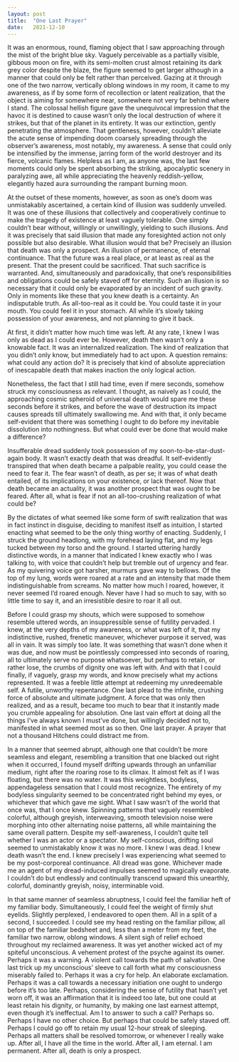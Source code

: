 ```yaml
---
layout: post
title:  "One Last Prayer"
date:   2021-12-10
---
```


It was an enormous, round, flaming object that I saw approaching through the mist of the bright blue sky. Vaguely perceivable as a partially visible, gibbous moon on
fire, with its semi-molten crust almost retaining its dark grey color despite the blaze, the figure seemed to get larger although in a manner that could only be
felt rather than perceived. Gazing at it through one of the two narrow, vertically oblong windows in my room, it came to my awareness, as if by some form of
recollection or latent realization, that the object is aiming for somewhere near, somewhere not very far behind where I stand. The colossal hellish figure gave
the unequivocal impression that the havoc it is destined to cause wasn’t only the local destruction of where it strikes, but that of the planet in its entirety.
It was our extinction, gently penetrating the atmosphere. That gentleness, however, couldn’t alleviate the acute sense of impending doom coarsely spreading through
the observer’s awareness, most notably, my awareness. A sense that could only be intensified by the immense, jarring form of the world destroyer and its fierce,
volcanic flames. Helpless as I am, as anyone was, the last few moments could only be spent absorbing the striking, apocalyptic scenery in paralyzing awe, all while
appreciating the heavenly reddish-yellow, elegantly hazed aura surrounding the rampant burning moon.

At the outset of these moments, however, as soon as one’s doom was unmistakably ascertained, a certain kind of illusion was suddenly unveiled. It was one of these
illusions that collectively and cooperatively continue to make the tragedy of existence at least vaguely tolerable. One simply couldn’t bear without, willingly or
unwillingly, yielding to such illusions. And it was precisely that said illusion that made any foresighted action not only possible but also desirable. 
What illusion would that be? Precisely an illusion that death was only a prospect. An illusion of permanence, of eternal continuance. That the future was a real place,
or at least as real as the present. That the present could be sacrificed. That such sacrifice is warranted. And, simultaneously and paradoxically, that one’s 
responsibilities and obligations could be safely staved off for eternity. Such an illusion is so necessary that it could only be evaporated by an incident of such gravity.
Only in moments like these that you knew death is a certainty. An indisputable truth. As all-too-real as it could be. You could taste it in your mouth. You could feel it in
your stomach. All  while it’s slowly taking possession of your awareness, and not planning to give it back.

At first, it didn’t matter how much time was left. At any rate, I knew I was only as dead as I could ever be. However, death then wasn’t only a knowable fact. It was
an internalized realization. The kind of realization that you didn’t only know, but immediately had to act upon. A question remains: what could any action do? It is
precisely that kind of absolute appreciation of inescapable death that makes inaction the only logical action.

Nonetheless, the fact that I still had time, even if mere seconds, somehow struck my consciousness as relevant. I thought, as naively as I could, the approaching
cosmic spheroid of universal death would spare me these seconds before it strikes, and before the wave of destruction its impact causes spreads till ultimately
swallowing me. And with that, it only became self-evident that there was something I ought to do before my inevitable dissolution into nothingness. But what could
ever be done that would make a difference?

Insufferable dread suddenly took possession of my soon-to-be-star-dust-again body. It wasn’t exactly death that was dreadful. It self-evidently transpired that
when death became a palpable reality, you could cease the need to fear it. The fear wasn’t of death, as per se; it was of what death entailed, of its implications
on your existence, or lack thereof. Now that death became an actuality, it was another prospect that was ought to be feared. After all, what is fear if not an
all-too-crushing realization of what could be?

By the dictates of what seemed like some form of swift realization that was in fact instinct in disguise, deciding to manifest itself as intuition, I started
enacting what seemed to be the only thing worthy of enacting. Suddenly, I struck the ground headlong, with my forehead laying flat, and my legs tucked between
my torso and the ground. I started uttering hardly distinctive words, in a manner that indicated I knew exactly who I was talking to, with voice that couldn’t
help but tremble out of urgency and fear. As my quivering voice got harsher, murmurs gave way to bellows. Of the top of my lung, words were roared at a rate and
an intensity that made them indistinguishable from screams. No matter how much I roared, however, it never seemed I’d roared enough. Never have I had so much to say,
with so little time to say it, and an irresistible desire to roar it all out.

Before I could grasp my shouts, which were supposed to somehow resemble uttered words, an insuppressible sense of futility pervaded. I knew, at the very depths of
my awareness, or what was left of it, that my indistinctive, rushed, frenetic maneuver, whichever purpose it served, was all in vain. It was simply too late. It
was something that wasn’t done when it was due, and now must be pointlessly compressed into seconds of roaring, all to ultimately serve no purpose whatsoever, but
perhaps to retain, or rather lose, the crumbs of dignity one was left with. And with that I could finally, if vaguely, grasp my words, and know precisely what my
actions represented. It was a feeble little attempt at redeeming my unredeemable self. A futile, unworthy repentance. One last plead to the infinite, crushing force
of absolute and ultimate judgment. A force that was only then realized, and as a result, became too much to bear that it instantly made you crumble appealing for
absolution. One last vain effort at doing all the things I’ve always known I must’ve done, but willingly decided not to, manifested in what seemed most as so then.
One last prayer. A prayer that not a thousand Hitchens could distract me from.

In a manner that seemed abrupt, although one that couldn’t be more seamless and elegant, resembling a transition that one blacked out right when it occurred,
I found myself drifting upwards through an unfamiliar medium, right after the roaring rose to its climax. It almost felt as if I was floating, but there was no water.
It was this weightless, bodyless, appendageless sensation that I could most recognize. The entirety of my bodyless singularity seemed to be concentrated right
behind my eyes, or whichever that which gave me sight. What I saw wasn’t of the world that once was, that I once knew. Spinning patterns that vaguely resembled
colorful, although greyish, interweaving, smooth television noise were morphing into other alternating noise patterns, all while maintaining the same overall pattern.
Despite my self-awareness, I couldn’t quite tell whether I was an actor or a spectator. My self-conscious, drifting soul seemed to unmistakably know it was no more.
I knew I was dead. I knew death wasn’t the end. I knew precisely I was experiencing what seemed to be my post-corporeal continuance. All dread was gone. Whichever
made me an agent of my dread-induced impulses seemed to magically evaporate. I couldn’t do but endlessly and continually transcend upward this unearthly, colorful,
dominantly greyish, noisy, interminable void. 

In that same manner of seamless abruptness, I could feel the familiar heft of my familiar body. Simultaneously, I could feel the weight of firmly shut eyelids.
Slightly perplexed, I endeavored to open them. All in a split of a second, I succeeded. I could see my head resting on the familiar pillow, all on top of the
familiar bedsheet and, less than a meter from my feet, the familiar two narrow, oblong windows. A silent sigh of relief echoed throughout my reclaimed awareness.
It was yet another wicked act of my spiteful unconscious. A vehement protest of the psyche against its owner. Perhaps it was a warning. A violent call towards the
path of salvation. One last trick up my unconscious’ sleeve to call forth what my consciousness miserably failed to. Perhaps it was a cry for help. An elaborate
exclamation. Perhaps it was a call towards a necessary initiation one ought to undergo before it’s too late. Perhaps, considering the sense of futility that hasn’t
yet worn off, it was an affirmation that it is indeed too late, but one could at least retain his dignity, or humanity, by making one last earnest attempt, even
though it’s ineffectual. Am I to answer to such a call? Perhaps so. Perhaps I have no other choice. But perhaps that could be safely staved off.
Perhaps I could go off to retain my usual 12-hour streak of sleeping. Perhaps all matters shall be resolved tomorrow, or whenever I really wake up. After all,
I have all the time in the world. After all, I am eternal. I am permanent. After all, death is only a prospect.

<!-- 
It was an enormous, round, flaming object that I saw approaching through the mist of the bright blue sky. Vaguely perceivable as a partially lit, gibbous moon on fire,
with its semi-molten crust almost retaining its dark grey color despite the blaze, the figure seemed to get larger although in a manner that could only be felt rather
than perceived. Gazing at it through one of the two	narrow, vertically oblong windows in my room, it came to my awareness, as if by some form of recollection or latent
realization, that the object is aiming for somewhere near, somewhere not very far behind where I stand. The colossal hellish figure gave the unequivocal impression
that the havoc it is destined to cause wasn't only the local destruction of where it strikes, but that of the planet in its entirety. It was our extinction, 
gently penetrating the atmosphere. That gentleness, however, couldn't alleviate the acute sense of impending doom coarsely spreading through the observer's awareness,
most notably, my awareness. A sense that could only be intensified by the immense, jarring form of the world destroyer and its fierce, volcanic flames.
Helpless as I am, as anyone was, the last few moments could only be spent absorbing the striking, apocalyptic scenery in paralyzing awe, all while appreaciating the
heavenly reddish-yellow, elegantly hazed aura surrounding the rampant burning moon.

At the outset of these moments, however, as soon as one's doom was unmistakably ascertained, a certain kind of illusion was suddenly unveiled.
It was one of these illusions that collectively and cooperatively continue to make the tragedy of existence at least vaguely tolerable. 
One simply couldn't bear without, willingly or unwillingly, succumbing to such illusions. And it was precisely that said illusion that made any foresighted action, not only possible,
but also desireable. What illusion would that be? Precisely an illusion that death was only a prospect. An illusion of permanence, of eternal continuance.
That the future was a real place, or at least as real as the present. That the present could be sacrificed. That such sacrifice is just.
And, simultaneously and paradoxically, that one's responsibilites could be safely staved off for eternity.
Such an illusion is so necessary that it could only be evaporated by a incident of such gravity.
Only in moments like these you knew death is a certainty. An indisputable truth. As all-too-real as it could be. You could taste it in your mouth.
You could feel it in your stomach. All while it's slowly taking possession of your awareness, and not planning to give it back.

At first, it didn't matter how much time was left.
At any rate, I knew I was only as dead as I could ever be. However, death then wasn't only a knowable fact. It was an internalized realization. The kind of realization
that you didn't only know, but immediately had to act upon. A question remains: what could any action do? It is precisely that kind of absolute appreciation of
unescapable death that makes inaction the only logical action.

Nonetheless, the fact that I still had time, even if mere seconds, somehow struck my consciousness as relevant. I thought, as naively as I could, the approaching
cosmic spheroid of universal death would spare me these seconds before it strikes, and before the wave of destruction its impact causes spreads till ultimately
swallowing me. And with that it only became self-evident that there was something I ought to do before my inevitable dissolution into nothingness. But what could
ever be done that would make a difference?

Insufferable dread suddenly took possession of my soon-to-be-star-dust-again body. It wasn't exactly death that was dreadful. In fact, it self-evidently transpired that
when death became a palpable reality, you could cease the need to fear it. The fear wasn't of death, as per se; it was of what death entailed, of its implications
on your existence, or lack thereof. Now that death became an actuality, it was another prospect that was ought to be feared. After all, what is fear if not an
all-too-crushing realization of what could be?

By the dictates of what seemed like some form of swift realization that was in fact an instinct in disguise, deciding to manifest itself as an intuition,
I started enacting what seemed to be the only thing worthy of enacting.
Suddenly, I struck the ground headlong, with my forehead laying flat, and my legs tucked between my torso and the ground. I started
uttering hardly distinctive words, in a manner that indicated I knew exactly who I was talking to, with voice that couldn't help but tremble out of urgency and fear.
As my quiverring voice got harsher, murmurs gave way to bellows. Of the top of my lung, words were roared at a rate that made them indistinguishable from screams.
No matter how much I roared, it never seemed I've roared enough. Never have I had so much to say, with so little time to say it, and an irresistable desire to roar it all out.

Before I could grasp my shouts, that supposed to somehow resemble uttered words, an insuppressible sense of futility pervaded.
I knew, at the very depths of my awareness, or what was left of it, that my indistinctive, rushed, frenetic manoeuvre, whichever purpose it served, was all in vain.
It was simply too late. It was something that wasn't done when it was due, and now must be pointlessly compressed into seconds of roaring,
all to ultimately surve no purpose whatsoever, but perhaps to retain, or rather lose, the crumbs of dignity one was left with.
And with that I could finally, if vaguelly, grasp my words, and know precisely what my actions represented. It was a feeble little attempt at redeeming my unredeemable self.
A futile, unworthy repentance. One last plead to the infinite, crushing force of absolute and ultimate judgement. A force that was only then realized, and as a result, became too
much to bear that it instantly made you crumble appealing for absolution. One last vain effort at doing all the things I've always known I must've done, but willingly decided not to,
manifested in what seemed most as so then. One last prayer. A prayer that not a thousand Hitchens could distract me from.

In a manner that seemed abrupt, although one that couldn't be more seemless and elegent, resembling a transition that one blacked out right when it occured,
I found myself drifting upwards through an unfamiliar medium, right after the roaring rose to its climax. It almost felt as if I was floating, but
there was no water. It was this weightless, bodyless, appendageless sensation that I could most recognize. The entirety of my bodyless singularity seemed to be
concentrated right behind my eyes, or whichever that which gave me sight. What I saw wasn't of the world that once was, that I once
knew. Spinning patterns that vaguely resembled
colorful, although greyish, interweaving, smooth television noise were morphing into other alternating noise patterns, all while maintaining the same overall pattern.
Despite my self-awareness, I couldn't quite tell whether I was an actor or a spectator. My self-conscoius, drifting soul seemed to unmistakably know it was no more. I knew I was
dead. I knew death wasn't the end. I knew precisely I was experiencing what seemed to be my post-corporeal continuance. All dread was gone. Whichever made me an agent 
of my dread-induced impulses seemed to magically evaporate. I couldn't do but endlessly and continually transcend upward this unearthly, colorful, dominantly
greyish, noisy, DMT-induced void.

In that same abrupt but seemless manner, I could feel the familiar heft of my familiar body. Simultaneously, I could feel my eyes, but they were firmly shut. Slightly perplexed, I endeavored to open them.
All in a split of a second, I succeeded. I could see my head resting on the familiar pillow, all on top of the familiar bedsheet and, less than a metre from my feet, the familiar two narrow, oblong windows.
A silent sigh of relief echoed throughout my reclaimed awareness. It was yet another wicked act of my spiteful unconscious. A vehement protest of the psyche against it's owner.
Perhaps it was a warning. A violent call towards the path of salvation. One last trick up my unconscious' sleeve to call forth what my consciousness miserably failed to. 
Perhaps it was a cry for help. An elaborate exclamation. Perhaps it was a call towards a necessary initiation one ought to undergo before it's too late. Perhaps, considering the sense of futility that hasn't yet wore off,
it was an affirmation that it is indeed too late, but one could at least retain his dignity, or humanity, by making one last earnest attempt, even though it's ineffectual.
Am I to answer to such call? Perhaps I have no other choice. But perhaps that could be safely staved off. Perhaps I could go off to retain my usual 12 hour streak of sleeping. Perhaps all matters shall be
resolved tomorrow. After all, I have all the time in the world. After all, I am eternal. I am permanent. After all, death is only a prospect.
-->
<!--
Pondering on the fact that, It was me who was acting, not the dictates of my spiteful unconscious. 
Take about resentment, about unescapable ultimate judgement.  (sleem with resentment)
until this moment i believed (until few moments ago) (i experiened dth??)
glimpse
-->
<!-- interminable -->
<!-- ellicit -->
<!-- go off to sleep -->
<!-- It didn't occur to her that an action which is ineffectual thereby becomes meaningless -->

<!-- sodden in the atmosphere of the dream. now that I've snapped back to my illusion...-->

<!-- appeal -->
<!-- lucid -->
<!-- by a voluntary act -->
<!-- indistinguishable -->

<!-- In the familiar manner of seemless abruptness -->

<!--Strikingly beautiful scenery of the first dream. Dominantly purple. Always a moon. Always at night. Second one I felt it was too late. But first I had the same impulse. -->
<!--
not imposed by my unconscois. 
-->
<!-- an unconquerable instinct that transceneded any logic or reason -->

<!-- Hi. NPC Mizo. A dweller of the middle east, specifically egypt. Everlasting contention of rel & other?. Intended as a journal for my dreams. But can extend to includes random wandering throughts.  -->



